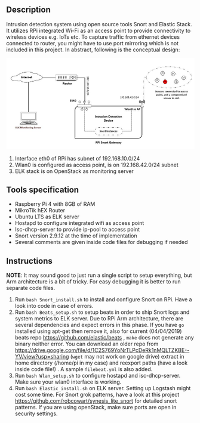 ## Description
Intrusion detection system using open source tools Snort and Elastic Stack. It utilizes RPi integrated Wi-Fi as an access point to provide connectivity to wireless devices e.g. IoTs etc. To capture traffic from ethernet devices connected to router, you might have to use port mirroring which is not included in this project. In abstract, following is the conceptual design:


![](images/Design.JPG)  


1. Interface eth0 of RPi has subnet of 192.168.10.0/24
2. Wlan0 is configured as access point, is on 192.168.42.0/24 subnet
3. ELK stack is on OpenStack as monitoring server
 
## Tools specification
- Raspberry Pi 4 with 8GB of RAM  
- MikroTik hEX Router
- Ubuntu LTS as ELK server
- Hostapd to configure integrated wifi as access point
- Isc-dhcp-server to provide ip-pool to access point
- Snort version 2.9.12 at the time of implementation
- Several comments are given inside code files for debugging if needed
## Instructions
**NOTE**: It may sound good to just run a single script to setup everything, but Arm architecture is a bit of tricky. For easy debugging it is better to run separate code files. 
1. Run ```bash Snort_install.sh```  to install and configure Snort on RPi. Have a look into code in case of errors.
2. Run ```bash Beats_setup.sh```  to setup beats in order to ship Snort logs and system metrics to ELK server. Due to RPi Arm architecture, there are several dependencies and expect errors in this phase. If you have ```go``` installed using apt-get then remove it, also for current (04/04/2019) beats repo https://github.com/elastic/beats , ```make``` does not generate any binary neither error.   You can download an older repo from https://drive.google.com/file/d/1C2S769YoNrTLPcDeRk1nMQLTZKBE--YV/view?usp=sharing  (```wget``` may not work on google drive) extract in home directory (/home/pi in my case) and reexport paths (have a look inside code file!) . A sample ```filebeat.yml``` is also added.    
3. Run ```bash Wlan_setup.sh``` to configure hostapd and isc-dhcp-server. Make sure your wlan0 interface is working.
4. Run ```bash Elastic_install.sh``` on ELK server. Setting up Logstash might cost some time. For Snort grok patterns, have a look at this project https://github.com/robcowart/synesis_lite_snort  for detailed snort patterns.  If you are using openStack, make sure ports are open in security settings.




